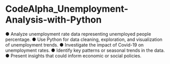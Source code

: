 # CodeAlpha_Unemployment-Analysis-with-Python
● Analyze unemployment rate data representing unemployed people percentage.  ● Use Python for data cleaning, exploration, and visualization of unemployment trends.  ● Investigate the impact of Covid-19 on unemployment rates.  ● Identify key patterns or seasonal trends in the data.  ● Present insights that could inform economic or social policies. 
